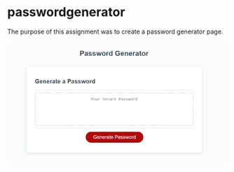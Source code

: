 # passwordgenerator

The purpose of this assignment was to create a password generator page. 

![Image](./assets/Capture.PNG)

